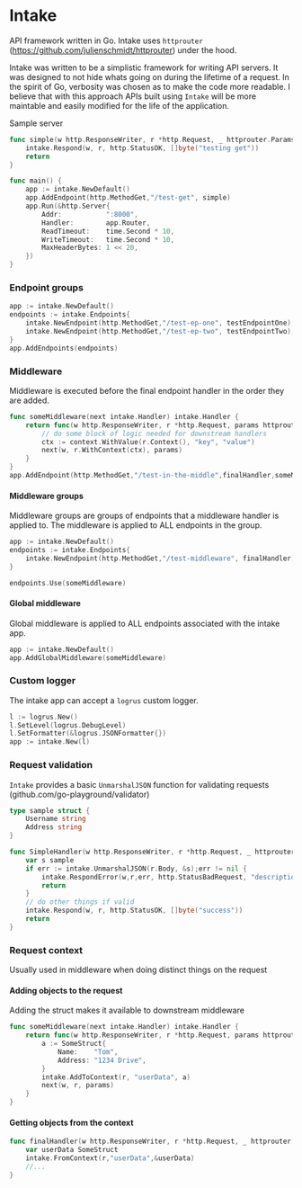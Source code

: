 # Intake
API framework written in Go. Intake uses `httprouter` (https://github.com/julienschmidt/httprouter) under the hood. 

Intake was written to be a simplistic framework for writing API servers. It was designed to not hide whats going on 
during the lifetime of a request. In the spirit of Go, verbosity was chosen as to make the code more readable. I 
believe that with this approach APIs built using `Intake` will be more maintable and easily modified for the life of 
the application.

Sample server
```go
func simple(w http.ResponseWriter, r *http.Request, _ httprouter.Params) {
	intake.Respond(w, r, http.StatusOK, []byte("testing get"))
	return
}

func main() {
	app := intake.NewDefault()
	app.AddEndpoint(http.MethodGet,"/test-get", simple)
	app.Run(&http.Server{
		Addr:           ":8000",
		Handler:        app.Router,
		ReadTimeout:    time.Second * 10,
		WriteTimeout:   time.Second * 10,
		MaxHeaderBytes: 1 << 20,
	})
}
```

### Endpoint groups
```go
app := intake.NewDefault()
endpoints := intake.Endpoints{
    intake.NewEndpoint(http.MethodGet,"/test-ep-one", testEndpointOne),
    intake.NewEndpoint(http.MethodGet,"/test-ep-two", testEndpointTwo),
}
app.AddEndpoints(endpoints)
```

### Middleware
Middleware is executed before the final endpoint handler in the order they are added.
```go
func someMiddleware(next intake.Handler) intake.Handler {
    return func(w http.ResponseWriter, r *http.Request, params httprouter.Params) {
        // do some block of logic needed for downstream handlers
        ctx := context.WithValue(r.Context(), "key", "value")
        next(w, r.WithContext(ctx), params)
    }
}
app.AddEndpoint(http.MethodGet,"/test-in-the-middle",finalHandler,someMiddleware)
```

#### Middleware groups
Middleware groups are groups of endpoints that a middleware handler is applied to. 
The middleware is applied to ALL endpoints in the group. 
```go
app := intake.NewDefault()
endpoints := intake.Endpoints{
    intake.NewEndpoint(http.MethodGet,"/test-middleware", finalHandler),
}

endpoints.Use(someMiddleware)
```

#### Global middleware
Global middleware is applied to ALL endpoints associated with the intake app. 
```go
app := intake.NewDefault()
app.AddGlobalMiddleware(someMiddleware)
```

### Custom logger
The intake app can accept a `logrus` custom logger.
```go 
l := logrus.New()
l.SetLevel(logrus.DebugLevel)
l.SetFormatter(&logrus.JSONFormatter{})
app := intake.New(l)
```

### Request validation
`Intake` provides a basic `UnmarshalJSON` function for validating requests (github.com/go-playground/validator)
```go
type sample struct {
	Username string
	Address string
}

func SimpleHandler(w http.ResponseWriter, r *http.Request, _ httprouter.Params) {
	var s sample
	if err := intake.UnmarshalJSON(r.Body, &s);err != nil {
		intake.RespondError(w,r,err, http.StatusBadRequest, "description of error here")
		return
	}
	// do other things if valid 
	intake.Respond(w, r, http.StatusOK, []byte("success"))
	return
}
```

### Request context
Usually used in middleware when doing distinct things on the request

#### Adding objects to the request
Adding the struct makes it available to downstream middleware
```go
func someMiddleware(next intake.Handler) intake.Handler {
	return func(w http.ResponseWriter, r *http.Request, params httprouter.Params) {
		a := SomeStruct{
			Name:    "Tom",
			Address: "1234 Drive",
		}
		intake.AddToContext(r, "userData", a)
		next(w, r, params)
	}
}
```
#### Getting objects from the context
```go
func finalHandler(w http.ResponseWriter, r *http.Request, _ httprouter.Params) {
	var userData SomeStruct
	intake.FromContext(r,"userData",&userData)
    //...
}
```

